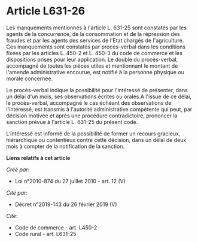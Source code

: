 # Article L631-26

Les manquements mentionnés à l'article L. 631-25 sont constatés par les agents de la concurrence, de la consommation et de la
répression des fraudes et par les agents des services de l'Etat chargés de l'agriculture. Ces manquements sont constatés par
procès-verbal dans les conditions fixées par les articles L. 450-2 et L. 450-3 du code de commerce et les dispositions prises
pour leur application. Le double du procès-verbal, accompagné de toutes les pièces utiles et mentionnant le montant de
l'amende administrative encourue, est notifié à la personne physique ou morale concernée. 

Le procès-verbal indique la possibilité pour l'intéressé de présenter, dans un délai d'un mois, ses observations écrites ou
orales.A l'issue de ce délai, le procès-verbal, accompagné le cas échéant des observations de l'intéressé, est transmis à
l'autorité administrative compétente qui peut, par décision motivée et après une procédure contradictoire, prononcer la
sanction prévue à l'article L. 631-25 du présent code.

L'intéressé est informé de la possibilité de former un recours gracieux, hiérarchique ou contentieux contre cette décision,
dans un délai de deux mois à compter de la notification de la sanction.

**Liens relatifs à cet article**

_Créé par_:

  - Loi n°2010-874 du 27 juillet 2010 - art. 12 (V)

_Cité par_:

  - Décret n°2019-143 du 26 février 2019 (V)

_Cite_:

  - Code de commerce - art. L450-2
  - Code rural - art. L631-25
